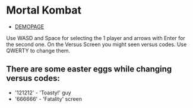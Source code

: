 # Mortal Kombat

 - [DEMOPAGE](https://andruhaman.github.io/mortal-kombat)

Use WASD and Space for selecting the 1 player and arrows with Enter for the second one. On the Versus Screen you might seen versus codes. Use QWERTY to change them.

## There are some easter eggs while changing versus codes:
 - '121212' - 'Toasty!' guy
 - '666666' - 'Fatality' screen
